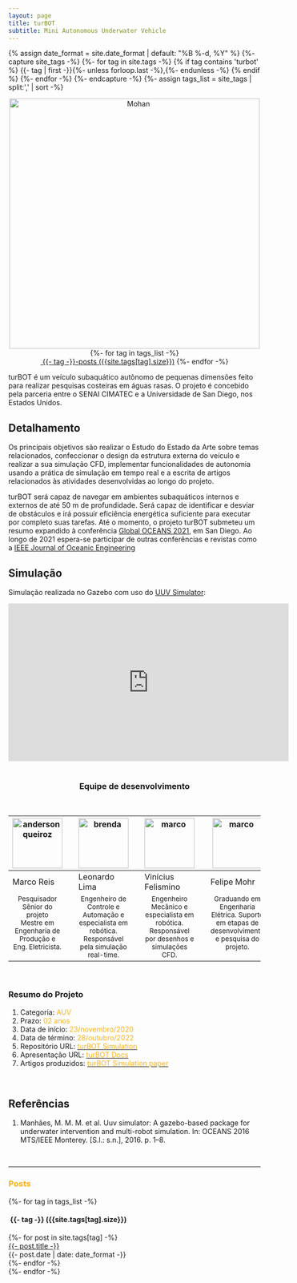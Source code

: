 ```yaml
---
layout: page
title: turBOT
subtitle: Mini Autonomous Underwater Vehicle
---
```


{% assign date_format = site.date_format | default: "%B %-d, %Y" %}
{%- capture site_tags -%}
    {%- for tag in site.tags -%}
      {% if tag contains 'turbot' %}
        {{- tag | first -}}{%- unless forloop.last -%},{%- endunless -%}
      {% endif %} 
    {%- endfor -%}
{%- endcapture -%}
{%- assign tags_list = site_tags | split:',' | sort -%}

<center><img style="border:0px solid black;" src="{{ 'assets/img/turbot/turbot-design.png' | relative_url }}" text-align=center width="500" alt="Mohan" /><br></center>

<div class="before-content">
  <center>
    {%- for tag in tags_list -%}
      <br>
      <a href="#{{- tag -}}" class="btn btn-primary tag-btn"><i class="fas fa-tag" aria-hidden="true"></i>&nbsp;{{- tag -}}-posts&nbsp;({{site.tags[tag].size}})</a>
    {%- endfor -%}
  </center>    
  <!--hr class="mark"-->
</div>

<!-- ## Introdução -->
turBOT é um veículo subaquático autônomo de pequenas dimensões feito para realizar pesquisas costeiras em águas rasas. O projeto é concebido pela parceria  entre o SENAI CIMATEC e a Universidade de San Diego, nos Estados Unidos. 
<br>

## Detalhamento
Os principais objetivos são realizar o Estudo do Estado da Arte sobre temas relacionados, confeccionar o design da estrutura externa do veículo e realizar a sua simulação CFD, implementar funcionalidades de autonomia usando a prática de simulação em tempo real e a escrita de artigos relacionados às atividades desenvolvidas ao longo do projeto. 

turBOT será capaz de  navegar em ambientes subaquáticos internos e externos de até 50 m de profundidade. Será capaz de identificar e desviar de obstáculos e irá possuir eficiência energética suficiente para executar por completo suas tarefas.
Até o momento, o projeto turBOT submeteu um resumo expandido à conferência <a href="https://global21.oceansconference.org">Global OCEANS 2021</a>, em San Diego. Ao longo de 2021 espera-se participar de outras conferências e revistas como a <a href="https://ieeeoes.org/publications/ieee-journal-of-oceanic-engineering">IEEE Journal of Oceanic Engineering</a>
<br>

## Simulação
Simulação realizada no Gazebo com uso do <a href="https://uuvsimulator.github.io/">UUV Simulator</a>:
<center><iframe width="560" height="315" src="https://www.youtube.com/embed/ib3dWUQ7jkM" title="YouTube video player" frameborder="0" allow="accelerometer; autoplay; clipboard-write; encrypted-media; gyroscope; picture-in-picture" allowfullscreen></iframe></center>
<br>


<!-- equipe -->
<center><h3 class="post-title">Equipe de desenvolvimento</h3><br/></center>
<div class="row">
  <div class=" col-xl-auto offset-xl-0 col-lg-4 offset-lg-0">
    <table class="table-borderless highlight">
      <thead>
        <tr>
          <th><center><img src="{{ 'assets/img/people/marcoreis8b&w-1.png' | relative_url }}" width="100" alt="andersonqueiroz" class="img-fluid rounded-circle" /></center></th>
          <th></th>
          <th><center><img src="{{ 'assets/img/people/leonardolima-1.png' | relative_url }}" width="100" alt="brenda" class="img-fluid rounded-circle"/></center></th>
          <th></th>
          <th><center><img src="{{ 'assets/img/people/viniciusfelismino-1.png' | relative_url }}" width="100" alt="marco" class="img-fluid rounded-circle"/></center></th>
          <th></th>
          <th><center><img src="{{ 'assets/img/people/felipemohr-1.jpg' | relative_url }}" width="100" alt="marco" class="img-fluid rounded-circle"/></center></th>
        </tr>
      </thead>
      <tbody>
        <tr class="font-weight-bolder" style="text-align: center margin-top: 0">
          <td width="25%">Marco Reis</td>
          <td></td>
          <td width="25%">Leonardo Lima</td>
          <td></td>
          <td width="25%">Vinícius Felismino</td>
          <td></td>
          <td width="25%">Felipe Mohr</td>
        </tr>
        <tr style="text-align: center" >
          <td style="vertical-align: top"><small>Pesquisador Sênior do projeto <br>Mestre em Engenharia de Produção e Eng. Eletricista.</small></td>
          <td></td>
          <td style="vertical-align: top"><small>Engenheiro de Controle e Automação e especialista em robótica. Responsável pela simulação real-time.</small></td>
          <td></td>
          <td style="vertical-align: top"><small>Engenheiro Mecânico e especialista em robótica. Responsável por desenhos e simulações CFD.</small></td>
          <td></td>
          <td style="vertical-align: top"><small>Graduando em Engenharia Elétrica. Suporte em etapas de desenvolvimento e pesquisa do projeto.</small></td>
        </tr>
      </tbody>
    </table>
  </div>
</div>
<br>

### Resumo do Projeto
1. Categoria: <font color="#fbb117">AUV</font>
2. Prazo: <font color="#fbb117">02 anos</font>
3. Data de início: <font color="#fbb117">23/novembro/2020</font>
4. Data de término: <font color="#fbb117">28/outubro/2022</font>
5. Repositório URL: <a href="https://github.com/Brazilian-Institute-of-Robotics/bir_turbot"><font color="#fbb117">turBOT Simulation</font></a>
6. Apresentação URL: <a href="https://github.com/Brazilian-Institute-of-Robotics/bir_turbot-docs"><font color="#fbb117">turBOT Docs</font></a>
7. Artigos produzidos: <a href="https://github.com/Brazilian-Institute-of-Robotics/bir_a_turbot-simulation"><font color="#fbb117">turBOT Simulation paper</font></a>

<br>

## Referências
1. Manhães, M. M. M. et al. Uuv simulator: A gazebo-based package for underwater
intervention and multi-robot simulation. In: OCEANS 2016 MTS/IEEE Monterey. [S.l.:
s.n.], 2016. p. 1–8.

<br>
<hr class="mark">
<div id="full-tags-list">
<h3 class="post-title"><font color="#fbb117">Posts</font></h3>
  {%- for tag in tags_list -%}
      <h4 id="{{- tag -}}" class="linked-section">
          <i class="fas fa-tag" aria-hidden="true"></i>
          &nbsp;{{- tag -}}&nbsp;({{site.tags[tag].size}})
      </h4>
      <div class="post-list">
          {%- for post in site.tags[tag] -%}
              <div class="tag-entry">
                  <a href="{{ post.url | relative_url }}">{{- post.title -}}</a>
                  <div class="entry-date">
                      <time datetime="{{- post.date | date_to_xmlschema -}}">{{- post.date | date: date_format -}}</time>
                  </div>
              </div>
          {%- endfor -%}
      </div>
  {%- endfor -%}
</div>
